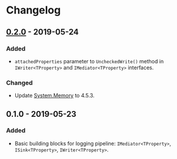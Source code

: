 # Changelog

## [0.2.0] - 2019-05-24
### Added
- `attachedProperties` parameter to `UncheckedWrite()` method in `IWriter<TProperty>` and `IMediator<TProperty>` interfaces.

### Changed
- Update [System.Memory](https://www.nuget.org/packages/System.Memory) to 4.5.3.

## 0.1.0 - 2019-05-23
### Added
- Basic building blocks for logging pipeline: `IMediator<TProperty>`, `ISink<TProperty>`, `IWriter<TProperty>`.

[0.2.0]: https://github.com/qbit86/phlogopite/compare/abstractions-0.1.0...abstractions-0.2.0
